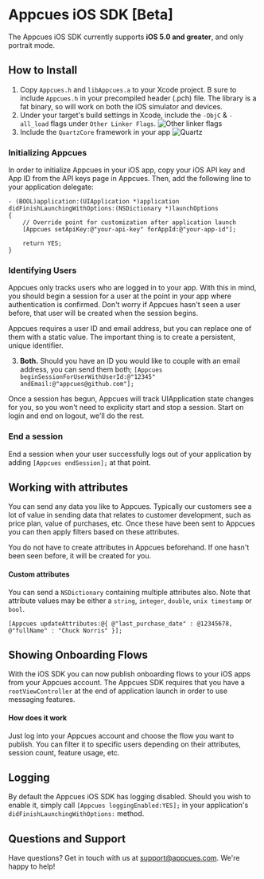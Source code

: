 # Appcues iOS SDK [Beta]
The Appcues iOS SDK currently supports **iOS 5.0 and greater**, and only portrait mode.

## How to Install

1. Copy `Appcues.h` and `libAppcues.a` to your Xcode project. B sure to include `Appcues.h` in your precompiled header (.pch) file. The library is a fat binary, so will work on both the iOS simulator and devices.
2. Under your target's build settings in Xcode, include the `-ObjC` & `-all_load` flags under `Other Linker Flags`.
![Other linker flags](https://www.dropbox.com/s/je9ph4bd16kmipk/Screenshot%202014-01-22%2013.57.35.png)
3. Include the `QuartzCore` framework in your app
![Quartz](https://www.dropbox.com/s/3u2xy7lglks39hs/Screenshot%202014-01-22%2013.58.18.png)

### Initializing Appcues

In order to initialize Appcues in your iOS app, copy your iOS API key and App ID from the API keys page in Appcues. Then, add the following line to your application delegate:

```
- (BOOL)application:(UIApplication *)application didFinishLaunchingWithOptions:(NSDictionary *)launchOptions
{
    // Override point for customization after application launch
    [Appcues setApiKey:@"your-api-key" forAppId:@"your-app-id"];

    return YES;
}
```

### Identifying Users
Appcues only tracks users who are logged in to your app.  With this in mind, you should begin a session for a user at the point in your app where authentication is confirmed.  Don't worry if Appcues hasn't seen a user before, that user will be created when the session begins.

Appcues requires a user ID and email address, but you can replace one of them with a static value. The important thing is to create a persistent, unique identifier.

3. **Both.** Should you have an ID you would like to couple with an email address, you can send them both;
`[Appcues beginSessionForUserWithUserId:@"12345" andEmail:@"appcues@github.com"];`

Once a session has begun, Appcues will track UIApplication state changes for you, so you won't need to explicity start and stop a session. Start on login and end on logout, we'll do the rest.

### End a session
End a session when your user successfully logs out of your application by adding `[Appcues endSession];` at that point.

## Working with attributes
You can send any data you like to Appcues. Typically our customers see a lot of value in sending data that relates to customer development, such as price plan, value of purchases, etc. Once these have been sent to Appcues you can then apply filters based on these attributes.

You do not have to create attributes in Appcues beforehand. If one hasn't been seen before, it will be created for you.

#### Custom attributes
You can send a `NSDictionary` containing multiple attributes also. Note that attribute values may be either a `string`, `integer`, `double`, `unix timestamp` or `bool`.

`[Appcues updateAttributes:@{ @"last_purchase_date" : @12345678, @"fullName" : "Chuck Norris" }];`

## Showing Onboarding Flows
With the iOS SDK you can now publish onboarding flows to your iOS apps from your Appcues account. The Appcues SDK requires that you have a `rootViewController` at the end of application launch in order to use messaging features.

#### How does it work

Just log into your Appcues account and choose the flow you want to publish. You can filter it to specific users depending on their attributes, session count, feature usage, etc.


## Logging
By default the Appcues iOS SDK has logging disabled. Should you wish to enable it, simply call `[Appcues loggingEnabled:YES];` in your application's `didFinishLaunchingWithOptions:` method.

## Questions and Support

Have questions? Get in touch with us at [support@appcues.com](mailto:support@appcues.com). We're happy to help!
